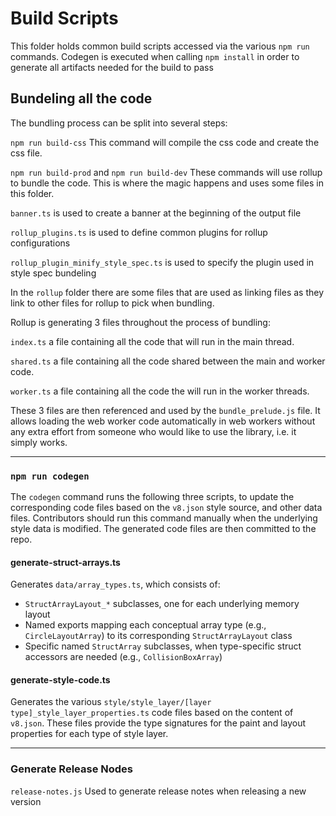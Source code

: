 # Build Scripts
This folder holds common build scripts accessed via the various `npm run` commands.
Codegen is executed when calling `npm install` in order to generate all artifacts needed for the build to pass
## Bundeling all the code

The bundling process can be split into several steps:

`npm run build-css`
This command will compile the css code and create the css file.

`npm run build-prod` and `npm run build-dev`
These commands will use rollup to bundle the code. This is where the magic happens and uses some files in this folder.

`banner.ts` is used to create a banner at the beginning of the output file

`rollup_plugins.ts` is used to define common plugins for rollup configurations

`rollup_plugin_minify_style_spec.ts` is used to specify the plugin used in style spec bundeling

In the `rollup` folder there are some files that are used as linking files as they link to other files for rollup to pick when bundling.

Rollup is generating 3 files throughout the process of bundling: 

`index.ts` a file containing all the code that will run in the main thread. 

`shared.ts` a file containing all the code shared between the main and worker code.

`worker.ts` a file containing all the code the will run in the worker threads.

These 3 files are then referenced and used by the `bundle_prelude.js` file. It allows loading the web worker code automatically in web workers without any extra effort from someone who would like to use the library, i.e. it simply works.

<hr>

### `npm run codegen`
The `codegen` command runs the following three scripts, to update the corresponding code files based on the `v8.json` style source, and other data files. Contributors should run this command manually when the underlying style data is modified. The generated code files are then committed to the repo.
#### generate-struct-arrays.ts		
Generates `data/array_types.ts`, which consists of:
 - `StructArrayLayout_*` subclasses, one for each underlying memory layout
 - Named exports mapping each conceptual array type (e.g., `CircleLayoutArray`) to its corresponding `StructArrayLayout` class
 - Specific named `StructArray` subclasses, when type-specific struct accessors are needed (e.g., `CollisionBoxArray`)
#### generate-style-code.ts			
Generates the various `style/style_layer/[layer type]_style_layer_properties.ts` code files based on the content of `v8.json`. These files provide the type signatures for the paint and layout properties for each type of style layer.
<hr>

### Generate Release Nodes

`release-notes.js` Used to generate release notes when releasing a new version
